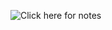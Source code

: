 ![Click here for notes](https://drive.google.com/drive/folders/1IS2cnLY4MjlZCiGBwwwV09YqDKAJwl0u?usp=sharing)

